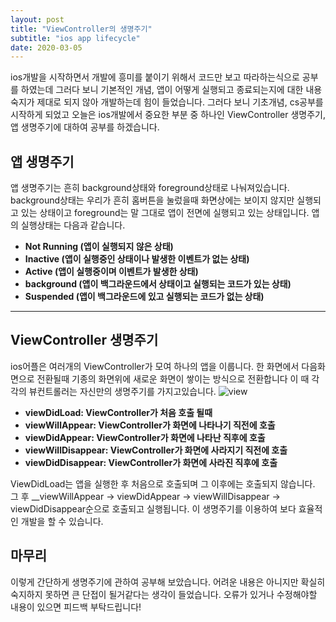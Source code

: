 ```yaml
---
layout: post
title: "ViewController의 생명주기"
subtitle: "ios app lifecycle"
date: 2020-03-05
---
```

ios개발을 시작하면서 개발에 흥미를 붙이기 위해서 코드만 보고 따라하는식으로 공부를 하였는데 그러다 보니 기본적인 개념, 앱이 어떻게 실행되고 종료되는지에 대한 내용 숙지가 제대로 되지 않아 개발하는데 힘이 들었습니다. 그러다 보니 기초개념, cs공부를 시작하게 되었고 오늘은 ios개발에서 중요한 부분 중 하나인 ViewController 생명주기, 앱 생명주기에 대하여 공부를 하겠습니다. 


## 앱 생명주기 <App Lifecycle>
앱 생명주기는 흔히 background상태와 foreground상태로 나눠져있습니다. background상태는 우리가 흔히 홈버튼을 눌렀을때 화면상에는 보이지 않지만 실행되고 있는 상태이고 foreground는 말 그대로 앱이 전면에 실행되고 있는 상태입니다. 앱의 실행상태는 다음과 같습니다. 
- __Not Running (앱이 실행되지 않은 상태)__
- __Inactive (앱이 실행중인 상태이나 발생한 이벤트가 없는 상태)__
- __Active (앱이 실행중이며 이벤트가 발생한 상태)__
- __background (앱이 백그라운드에서 상태이고 실행되는 코드가 있는 상태)__
- __Suspended (앱이 백그라운드에 있고 실행되는 코드가 없는 상태)__
---

## ViewController 생명주기
ios어플은 여러개의 ViewController가 모여 하나의 앱을 이룹니다. 한 화면에서 다음화면으로 전환될때 기종의 화면위에 새로운 화면이 쌓이는 방식으로 전환합니다 이 때 각각의 뷰컨트롤러는 자신만의 생명주기를 가지고있습니다. 
![view](https://miro.medium.com/max/1850/1*etDLgjBamDJoiaM3_hie9A.png)
- __viewDidLoad: ViewController가 처음 호출 될때__
- __viewWillAppear: ViewController가 화면에 나타나기 직전에 호출__
- __viewDidAppear: ViewController가 화면에 나타난 직후에 호출__
- __viewWillDisappear: ViewController가 화면에 사라지기 직전에 호출__
- __viewDidDisappear: ViewController가 화면에 사라진 직후에 호출__

ViewDidLoad는 앱을 실행한 후 처음으로 호출되며 그 이후에는 호출되지 않습니다. 그 후 __viewWillAppear -> viewDidAppear -> viewWillDisappear -> viewDidDisappear순으로 호출되고 실행됩니다. 이 생명주기를 이용하여 보다 효율적인 개발을 할 수 있습니다.

## 마무리
이렇게 간단하게 생명주기에 관하여 공부해 보았습니다. 어려운 내용은 아니지만 확실히 숙지하지 못하면 큰 단접이 될거같다는 생각이 들었습니다. 오류가 있거나 수정해야할 내용이 있으면 피드백 부탁드립니다!



